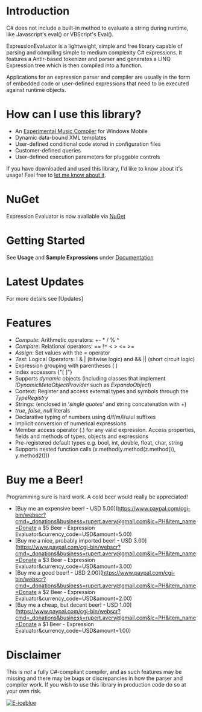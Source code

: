 # Introduction

C# does not include a built-in method to evaluate a string during runtime, like Javascript's eval() or VBScript's Eval().

ExpressionEvaluator is a lightweight, simple and free library capable of parsing and compiling simple to medium complexity C# expressions. It features a Antlr-based tokenizer and parser and generates a LINQ Expression tree which is then compiled into a function.

Applications for an expression parser and compiler are usually in the form of embedded code or user-defined expressions that need to be executed against runtime objects. 

# How can I use this library?

* An [Experimental Music Compiler](http://www.windowsphone.com/en-us/store/app/experimental-music-compiler/370af565-51c8-4cd0-af6a-32d1e9a6690a) for Windows Mobile
* Dynamic data-bound XML templates
* User-defined conditional code stored in configuration files
* Customer-defined queries
* User-defined execution parameters for pluggable controls

If you have downloaded and used this library, I'd like to know about it's usage! Feel free to [let me know about it](https://www.codeplex.com/site/users/contact/rupertavery?OriginalUrl=https://csharpeval.codeplex.com).

# NuGet

Expression Evaluator is now available via [NuGet](https://www.nuget.org/packages/ExpressionEvaluator)

# Getting Started

See **Usage** and **Sample Expressions** under [Documentation](https://csharpeval.codeplex.com/documentation)

# Latest Updates

For more details see [Updates]

# Features

* *Compute*: Arithmetic operators: +- * / % ^
* *Compare*: Relational operators: == != < > <= >=
* *Assign*: Set values with the = operator
* *Test*: Logical Operators: ! & | (bitwise logic) and && || (short circuit logic)
* Expression grouping with parentheses ( )
* Index accessors {"[ ]"}
* Supports *dynamic* objects (including classes that implement *IDynamicMetaObjectProvider* such as *ExpandoObject*)
* Context: Register and access external types and symbols through the *TypeRegistry*
* Strings: (enclosed in '_single quotes_' and string concatenation with +)
* _true_, _false_, _null_ literals
* Declarative typing of numbers using d/f/m/l/u/ul suffixes
* Implicit conversion of numerical expressions
* Member access operator (.) for any valid expression.  Access properties, fields and methods of types, objects and expressions
* Pre-registered default types e.g. bool, int, double, float, char, string
* Supports nested function calls (x.method(y.method(z.method()), y.method2()))

# Buy me a Beer!

Programming sure is hard work.  A cold beer would really be appreciated!

* [Buy me an expensive beer! - USD 5.00](https://www.paypal.com/cgi-bin/webscr?cmd=_donations&business=rupert.avery@gmail.com&lc=PH&item_name=Donate a $5 Beer - Expression Evaluator&currency_code=USD&amount=5.00)
* [Buy me a nice, probably imported beer! - USD 3.00](https://www.paypal.com/cgi-bin/webscr?cmd=_donations&business=rupert.avery@gmail.com&lc=PH&item_name=Donate a $3 Beer - Expression Evaluator&currency_code=USD&amount=3.00)
* [Buy me a good beer! - USD 2.00](https://www.paypal.com/cgi-bin/webscr?cmd=_donations&business=rupert.avery@gmail.com&lc=PH&item_name=Donate a $2 Beer - Expression Evaluator&currency_code=USD&amount=2.00)
* [Buy me a cheap, but decent beer! - USD 1.00](https://www.paypal.com/cgi-bin/webscr?cmd=_donations&business=rupert.avery@gmail.com&lc=PH&item_name=Donate a $1 Beer - Expression Evaluator&currency_code=USD&amount=1.00)

# Disclaimer

This is *not* a fully C#-compliant compiler, and as such features may be missing and there may be bugs or discrepancies in how the parser and compiler work.  If you wish to use this library in production code do so at your own risk.

[![E-iceblue](http://www.e-iceblue.com/components/com_affiliate/banners/3ca481a23a214e4c43b56861a904e189.gif)](http://www.e-iceblue.com/Spire.PDF/Spire.PDF-for-.NET.html?aff_id=96&amp;amp;banner_id=15)

